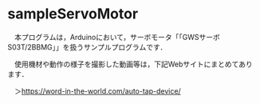 # sampleServoMotor
　本プログラムは，Arduinoにおいて，サーボモータ「「GWSサーボ S03T/2BBMG」」を扱うサンプルプログラムです．
 
　使用機材や動作の様子を撮影した動画等は，下記Webサイトにまとめてあります．
 
　＞https://word-in-the-world.com/auto-tap-device/
